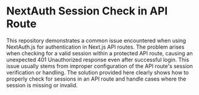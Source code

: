 # NextAuth Session Check in API Route

This repository demonstrates a common issue encountered when using NextAuth.js for authentication in Next.js API routes. The problem arises when checking for a valid session within a protected API route, causing an unexpected 401 Unauthorized response even after successful login. This issue usually stems from improper configuration of the API route's session verification or handling. The solution provided here clearly shows how to properly check for sessions in an API route and handle cases where the session is missing or invalid.